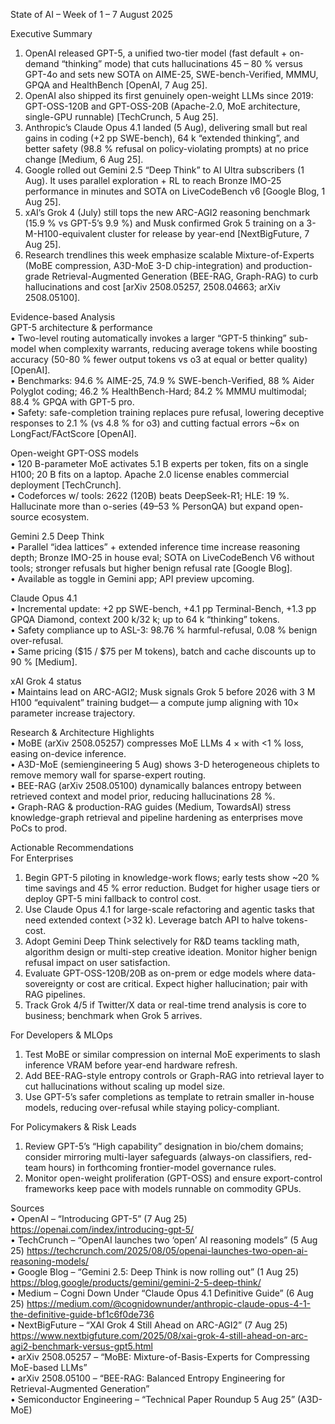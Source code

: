 State of AI – Week of 1 – 7 August 2025  

Executive Summary  
1. OpenAI released GPT-5, a unified two-tier model (fast default + on-demand “thinking” mode) that cuts hallucinations 45 – 80 % versus GPT-4o and sets new SOTA on AIME-25, SWE-bench-Verified, MMMU, GPQA and HealthBench [OpenAI, 7 Aug 25].  
2. OpenAI also shipped its first genuinely open-weight LLMs since 2019: GPT-OSS-120B and GPT-OSS-20B (Apache-2.0, MoE architecture, single-GPU runnable) [TechCrunch, 5 Aug 25].  
3. Anthropic’s Claude Opus 4.1 landed (5 Aug), delivering small but real gains in coding (+2 pp SWE-bench), 64 k “extended thinking”, and better safety (98.8 % refusal on policy-violating prompts) at no price change [Medium, 6 Aug 25].  
4. Google rolled out Gemini 2.5 “Deep Think” to AI Ultra subscribers (1 Aug). It uses parallel exploration + RL to reach Bronze IMO-25 performance in minutes and SOTA on LiveCodeBench v6 [Google Blog, 1 Aug 25].  
5. xAI’s Grok 4 (July) still tops the new ARC-AGI2 reasoning benchmark (15.9 % vs GPT-5’s 9.9 %) and Musk confirmed Grok 5 training on a 3-M-H100-equivalent cluster for release by year-end [NextBigFuture, 7 Aug 25].  
6. Research trendlines this week emphasize scalable Mixture-of-Experts (MoBE compression, A3D-MoE 3-D chip-integration) and production-grade Retrieval-Augmented Generation (BEE-RAG, Graph-RAG) to curb hallucinations and cost [arXiv 2508.05257, 2508.04663; arXiv 2508.05100].  

Evidence-based Analysis  
GPT-5 architecture & performance  
• Two-level routing automatically invokes a larger “GPT-5 thinking” sub-model when complexity warrants, reducing average tokens while boosting accuracy (50-80 % fewer output tokens vs o3 at equal or better quality) [OpenAI].  
• Benchmarks: 94.6 % AIME-25, 74.9 % SWE-bench-Verified, 88 % Aider Polyglot coding; 46.2 % HealthBench-Hard; 84.2 % MMMU multimodal; 88.4 % GPQA with GPT-5 pro.  
• Safety: safe-completion training replaces pure refusal, lowering deceptive responses to 2.1 % (vs 4.8 % for o3) and cutting factual errors ~6× on LongFact/FActScore [OpenAI].  

Open-weight GPT-OSS models  
• 120 B-parameter MoE activates 5.1 B experts per token, fits on a single H100; 20 B fits on a laptop. Apache 2.0 license enables commercial deployment [TechCrunch].  
• Codeforces w/ tools: 2622 (120B) beats DeepSeek-R1; HLE: 19 %. Hallucinate more than o-series (49–53 % PersonQA) but expand open-source ecosystem.  

Gemini 2.5 Deep Think  
• Parallel “idea lattices” + extended inference time increase reasoning depth; Bronze IMO-25 in house eval; SOTA on LiveCodeBench V6 without tools; stronger refusals but higher benign refusal rate [Google Blog].  
• Available as toggle in Gemini app; API preview upcoming.  

Claude Opus 4.1  
• Incremental update: +2 pp SWE-bench, +4.1 pp Terminal-Bench, +1.3 pp GPQA Diamond, context 200 k/32 k; up to 64 k “thinking” tokens.  
• Safety compliance up to ASL-3: 98.76 % harmful-refusal, 0.08 % benign over-refusal.  
• Same pricing ($15 / $75 per M tokens), batch and cache discounts up to 90 % [Medium].  

xAI Grok 4 status  
• Maintains lead on ARC-AGI2; Musk signals Grok 5 before 2026 with 3 M H100 “equivalent” training budget— a compute jump aligning with 10× parameter increase trajectory.  

Research & Architecture Highlights  
• MoBE (arXiv 2508.05257) compresses MoE LLMs 4 × with <1 % loss, easing on-device inference.  
• A3D-MoE (semiengineering 5 Aug) shows 3-D heterogeneous chiplets to remove memory wall for sparse-expert routing.  
• BEE-RAG (arXiv 2508.05100) dynamically balances entropy between retrieved context and model prior, reducing hallucinations 28  %.  
• Graph-RAG & production-RAG guides (Medium, TowardsAI) stress knowledge-graph retrieval and pipeline hardening as enterprises move PoCs to prod.  

Actionable Recommendations  
For Enterprises  
1. Begin GPT-5 piloting in knowledge-work flows; early tests show ~20 % time savings and 45 % error reduction. Budget for higher usage tiers or deploy GPT-5 mini fallback to control cost.  
2. Use Claude Opus 4.1 for large-scale refactoring and agentic tasks that need extended context (>32 k). Leverage batch API to halve tokens-cost.  
3. Adopt Gemini Deep Think selectively for R&D teams tackling math, algorithm design or multi-step creative ideation. Monitor higher benign refusal impact on user satisfaction.  
4. Evaluate GPT-OSS-120B/20B as on-prem or edge models where data-sovereignty or cost are critical. Expect higher hallucination; pair with RAG pipelines.  
5. Track Grok 4/5 if Twitter/X data or real-time trend analysis is core to business; benchmark when Grok 5 arrives.  

For Developers & MLOps  
1. Test MoBE or similar compression on internal MoE experiments to slash inference VRAM before year-end hardware refresh.  
2. Add BEE-RAG-style entropy controls or Graph-RAG into retrieval layer to cut hallucinations without scaling up model size.  
3. Use GPT-5’s safer completions as template to retrain smaller in-house models, reducing over-refusal while staying policy-compliant.  

For Policymakers & Risk Leads  
1. Review GPT-5’s “High capability” designation in bio/chem domains; consider mirroring multi-layer safeguards (always-on classifiers, red-team hours) in forthcoming frontier-model governance rules.  
2. Monitor open-weight proliferation (GPT-OSS) and ensure export-control frameworks keep pace with models runnable on commodity GPUs.  

Sources  
• OpenAI – “Introducing GPT-5” (7 Aug 25) https://openai.com/index/introducing-gpt-5/  
• TechCrunch – “OpenAI launches two ‘open’ AI reasoning models” (5 Aug 25) https://techcrunch.com/2025/08/05/openai-launches-two-open-ai-reasoning-models/  
• Google Blog – “Gemini 2.5: Deep Think is now rolling out” (1 Aug 25) https://blog.google/products/gemini/gemini-2-5-deep-think/  
• Medium – Cogni Down Under “Claude Opus 4.1 Definitive Guide” (6 Aug 25) https://medium.com/@cognidownunder/anthropic-claude-opus-4-1-the-definitive-guide-bf1c6f0de736  
• NextBigFuture – “XAI Grok 4 Still Ahead on ARC-AGI2” (7 Aug 25) https://www.nextbigfuture.com/2025/08/xai-grok-4-still-ahead-on-arc-agi2-benchmark-versus-gpt5.html  
• arXiv 2508.05257 – “MoBE: Mixture-of-Basis-Experts for Compressing MoE-based LLMs”  
• arXiv 2508.05100 – “BEE-RAG: Balanced Entropy Engineering for Retrieval-Augmented Generation”  
• Semiconductor Engineering – “Technical Paper Roundup 5 Aug 25” (A3D-MoE)